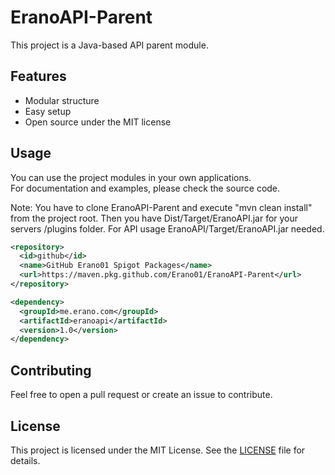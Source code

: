 # EranoAPI-Parent

This project is a Java-based API parent module.

## Features

- Modular structure
- Easy setup
- Open source under the MIT license


## Usage

You can use the project modules in your own applications.  
For documentation and examples, please check the source code.

Note: You have to clone EranoAPI-Parent and execute "mvn clean install" from the project root.
Then you have Dist/Target/EranoAPI.jar for your servers /plugins folder. 
For API usage EranoAPI/Target/EranoAPI.jar needed.

```xml
<repository>
  <id>github</id>
  <name>GitHub Erano01 Spigot Packages</name>
  <url>https://maven.pkg.github.com/Erano01/EranoAPI-Parent</url>
</repository>
```

```xml
<dependency>
  <groupId>me.erano.com</groupId>
  <artifactId>eranoapi</artifactId>
  <version>1.0</version>
</dependency>
```

## Contributing

Feel free to open a pull request or create an issue to contribute.

## License

This project is licensed under the MIT License. See the [LICENSE](LICENSE) file for details.
